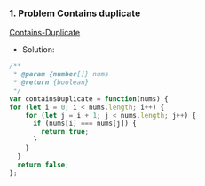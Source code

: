 
### 1. Problem Contains duplicate

[Contains-Duplicate](leetcode.com/problems/contains-duplicate)
- Solution:

```javascript
/**
 * @param {number[]} nums
 * @return {boolean}
 */
var containsDuplicate = function(nums) {
for (let i = 0; i < nums.length; i++) {
    for (let j = i + 1; j < nums.length; j++) {
      if (nums[i] === nums[j]) {
        return true;
      }
    }
  }
  return false;
};
```
